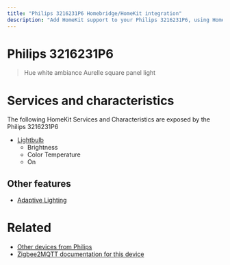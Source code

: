 ```yaml
---
title: "Philips 3216231P6 Homebridge/HomeKit integration"
description: "Add HomeKit support to your Philips 3216231P6, using Homebridge, Zigbee2MQTT and homebridge-z2m."
---
```

<!---
This file has been GENERATED using src/docgen/docgen.ts
DO NOT EDIT THIS FILE MANUALLY!
-->
# Philips 3216231P6
> Hue white ambiance Aurelle square panel light


# Services and characteristics
The following HomeKit Services and Characteristics are exposed by
the Philips 3216231P6

* [Lightbulb](../../light.md)
  * Brightness
  * Color Temperature
  * On


## Other features
* [Adaptive Lighting](../../light.md)


# Related
* [Other devices from Philips](../index.md#philips)
* [Zigbee2MQTT documentation for this device](https://www.zigbee2mqtt.io/devices/3216231P6.html)